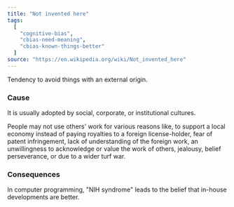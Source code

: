 ```yaml
---
title: "Not invented here"
tags:
  [
    "cognitive-bias",
    "cbias-need-meaning",
    "cbias-known-things-better"
  ]
source: "https://en.wikipedia.org/wiki/Not_invented_here"
---
```


Tendency to avoid things with an external origin.

### Cause

It is usually adopted by social, corporate, or institutional cultures.

 People may not use others' work for various reasons like, to support a local economy instead of paying royalties to a foreign license-holder, fear of patent infringement, lack of understanding of the foreign work, an unwillingness to acknowledge or value the work of others, jealousy, belief perseverance, or due to a wider turf war.

### Consequences

In computer programming, "NIH syndrome" leads to the belief that in-house developments are better.



